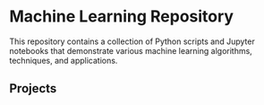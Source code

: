 # Machine Learning Repository
This repository contains a collection of Python scripts and Jupyter notebooks that demonstrate various machine learning algorithms, techniques, and applications. 

## Projects
